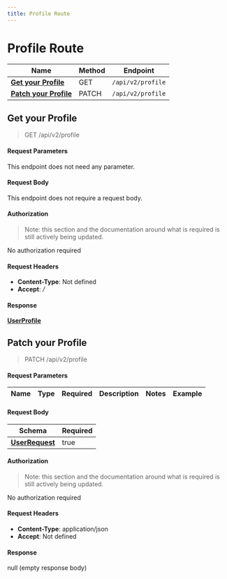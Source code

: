 ```yaml
---
title: Profile Route
---
```


# Profile Route




| Name | Method | Endpoint |
|------------- | ------------- | -------------|
| [**Get your Profile**](#get-your-profile) | GET | `/api/v2/profile` |
| [**Patch your Profile**](#patch-your-profile) | PATCH | `/api/v2/profile` |



## **Get your Profile**

> GET /api/v2/profile


#### Request Parameters
This endpoint does not need any parameter.


#### Request Body
This endpoint does not require a request body.

#### Authorization

> Note: this section and the documentation around what is required is still actively being updated.

No authorization required

#### Request Headers

- **Content-Type**: Not defined
- **Accept**: */*

#### Response

[**UserProfile**](./models/UserProfile.md)


## **Patch your Profile**

> PATCH /api/v2/profile


#### Request Parameters


| Name | Type | Required | Description | Notes | Example |
| ---- | ---- | -------- | ----------- | --- |---|


#### Request Body
| Schema | Required | 
| ------ | --- | 
| [**UserRequest**](./models/UserRequest) | true |


#### Authorization

> Note: this section and the documentation around what is required is still actively being updated.

No authorization required

#### Request Headers

- **Content-Type**: application/json
- **Accept**: Not defined

#### Response

null (empty response body)

